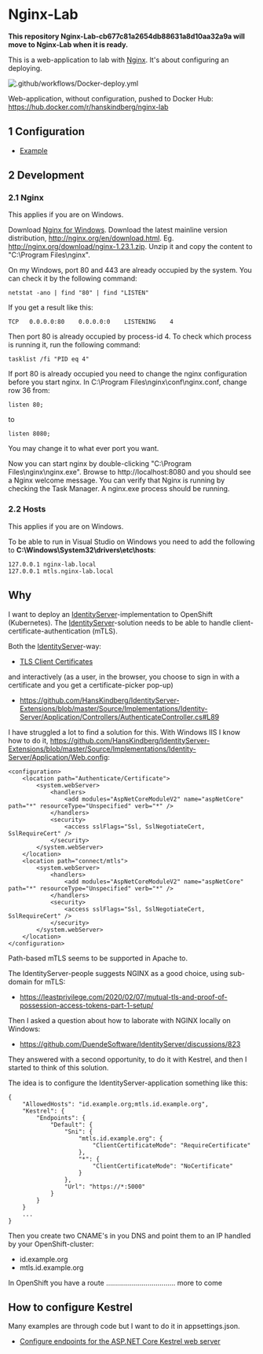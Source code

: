 # Nginx-Lab


**This repository Nginx-Lab-cb677c81a2654db88631a8d10aa32a9a will move to Nginx-Lab when it is ready.**
























This is a web-application to lab with [Nginx](https://www.nginx.com). It's about configuring an deploying.

![.github/workflows/Docker-deploy.yml](https://github.com/HansKindberg-Lab/Nginx-Lab/actions/workflows/Docker-deploy.yml/badge.svg)

Web-application, without configuration, pushed to Docker Hub: https://hub.docker.com/r/hanskindberg/nginx-lab

## 1 Configuration

- [Example](/Source/Application/appsettings.Development.json)

## 2 Development

### 2.1 Nginx

This applies if you are on Windows.

Download [Nginx for Windows](http://nginx.org/en/docs/windows.html). Download the latest mainline version distribution, http://nginx.org/en/download.html. Eg. http://nginx.org/download/nginx-1.23.1.zip. Unzip it and copy the content to "C:\Program Files\nginx".

On my Windows, port 80 and 443 are already occupied by the system. You can check it by the following command:

	netstat -ano | find "80" | find "LISTEN"

If you get a result like this:

	TCP   0.0.0.0:80    0.0.0.0:0    LISTENING    4

Then port 80 is already occupied by process-id 4. To check which process is running it, run the following command:

	tasklist /fi "PID eq 4"

If port 80 is already occupied you need to change the nginx configuration before you start nginx. In C:\Program Files\nginx\conf\nginx.conf, change row 36 from:

	listen 80;

to

	listen 8080;

You may change it to what ever port you want.

Now you can start nginx by double-clicking "C:\Program Files\nginx\nginx.exe". Browse to http://localhost:8080 and you should see a Nginx welcome message. You can verify that Nginx is running by checking the Task Manager. A nginx.exe process should be running.

### 2.2 Hosts

This applies if you are on Windows.

To be able to run in Visual Studio on Windows you need to add the following to **C:\Windows\System32\drivers\etc\hosts**:

	127.0.0.1 nginx-lab.local
	127.0.0.1 mtls.nginx-lab.local




















## Why

I want to deploy an [IdentityServer](https://github.com/DuendeSoftware/IdentityServer)-implementation to OpenShift (Kubernetes). The [IdentityServer](https://github.com/DuendeSoftware/IdentityServer)-solution needs to be able to handle client-certificate-authentication (mTLS).

Both the [IdentityServer](https://github.com/DuendeSoftware/IdentityServer)-way:

- [TLS Client Certificates](https://docs.duendesoftware.com/identityserver/v5/tokens/authentication/mtls/)

and interactively (as a user, in the browser, you choose to sign in with a certificate and you get a certificate-picker pop-up)

- https://github.com/HansKindberg/IdentityServer-Extensions/blob/master/Source/Implementations/Identity-Server/Application/Controllers/AuthenticateController.cs#L89

I have struggled a lot to find a solution for this. With Windows IIS I know how to do it, https://github.com/HansKindberg/IdentityServer-Extensions/blob/master/Source/Implementations/Identity-Server/Application/Web.config:

	<configuration>
		<location path="Authenticate/Certificate">
			<system.webServer>
				<handlers>
					<add modules="AspNetCoreModuleV2" name="aspNetCore" path="*" resourceType="Unspecified" verb="*" />
				</handlers>
				<security>
					<access sslFlags="Ssl, SslNegotiateCert, SslRequireCert" />
				</security>
			</system.webServer>
		</location>
		<location path="connect/mtls">
			<system.webServer>
				<handlers>
					<add modules="AspNetCoreModuleV2" name="aspNetCore" path="*" resourceType="Unspecified" verb="*" />
				</handlers>
				<security>
					<access sslFlags="Ssl, SslNegotiateCert, SslRequireCert" />
				</security>
			</system.webServer>
		</location>
	</configuration>

Path-based mTLS seems to be supported in Apache to.

The IdentityServer-people suggests NGINX as a good choice, using sub-domain for mTLS:

- https://leastprivilege.com/2020/02/07/mutual-tls-and-proof-of-possession-access-tokens-part-1-setup/

Then I asked a question about how to laborate with NGINX locally on Windows:

- https://github.com/DuendeSoftware/IdentityServer/discussions/823

They answered with a second opportunity, to do it with Kestrel, and then I started to think of this solution.

The idea is to configure the IdentityServer-application something like this:

	{
		"AllowedHosts": "id.example.org;mtls.id.example.org",
		"Kestrel": {
			"Endpoints": {
				"Default": {
					"Sni": {
						"mtls.id.example.org": {
							"ClientCertificateMode": "RequireCertificate"
						},
						"*": {
							"ClientCertificateMode": "NoCertificate"
						} 
					},
					"Url": "https://*:5000"
				}
			}
		}
		...
	}

Then you create two CNAME's in you DNS and point them to an IP handled by your OpenShift-cluster:

- id.example.org
- mtls.id.example.org

In OpenShift you have a route ................................... more to come

## How to configure Kestrel

Many examples are through code but I want to do it in appsettings.json.

- [Configure endpoints for the ASP.NET Core Kestrel web server](https://docs.microsoft.com/en-us/aspnet/core/fundamentals/servers/kestrel/endpoints)